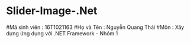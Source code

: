# Slider-Image-.Net
#Mã sinh viên : 16T1021163
#Họ và Tên : Nguyễn Quang Thái
#Môn : Xây dựng ứng dụng với .NET Framework - Nhóm 1
